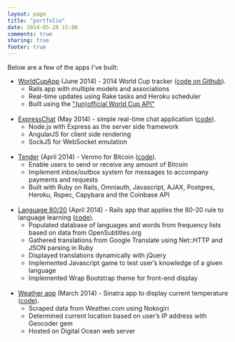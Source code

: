 ```yaml
---
layout: page
title: "portfolio"
date: 2014-05-28 15:00
comments: true
sharing: true
footer: true
---
```

<p>Below are a few of the apps I've built:</p>
<ul>
  <li><a href="http://world-cup-14.herokuapp.com/">WorldCupApp</a> (June 2014) - 2014 World Cup tracker (<a href="https://github.com/chriskohlbrenner/world-cup-2014">code on Github</a>).
    <ul>
      <li>Rails app with multiple models and associations</li>
      <li>Real-time updates using Rake tasks and Heroku scheduler</li>
      <li>Built using the <a href="http://www.kimonolabs.com/worldcup/explorer">"(un)official World Cup API"</a></li>
    </ul>
  </li>
  <br>

  <li><a href="http://node-express-chat.herokuapp.com/">ExpressChat</a> (May 2014) - simple real-time chat application (<a href="https://github.com/chriskohlbrenner/express-chat">code</a>).
    <ul>
      <li>Node.js with Express as the server side framework</li>
      <li>AngularJS for client side rendering</li>
      <li>SockJS for WebSocket emulation</li>
    </ul>
  </li>
  <br>

  <li><a href="http://www.tendermessenger.com/">Tender</a> (April 2014) - Venmo for Bitcoin (<a href="https://github.com/chriskohlbrenner/BitcoinMessenger">code</a>).
    <ul>
      <li>Enable users to send or receive any amount of Bitcoin</li>
      <li>Implement inbox/outbox system for messages to accompany payments and requests</li>
      <li>Built with Ruby on Rails, Omniauth, Javascript, AJAX, Postgres, Heroku, Rspec, Capybara and the Coinbase API</li>
    </ul>
  </li>
  <br>

  <li><a href="http://language-80-20.herokuapp.com">Language 80/20</a> (April 2014) - Rails app that applies the 80-20 rule to language learning (<a href="https://github.com/chriskohlbrenner/language8020">code</a>).
    <ul>
      <li>Populated database of languages and words from frequency lists based on data from OpenSubtitles.org</li>
      <li>Gathered translations from Google Translate using Net::HTTP and JSON parsing in Ruby</li>
      <li>Displayed translations dynamically with jQuery</li>
      <li>Implemented Javascript game to test user’s knowledge of a given language</li>
      <li>Implemented Wrap Bootstrap theme for front-end display</li>
    </ul>
  </li>
  <br>
  <li><a href="http://107.170.26.201">Weather app</a> (March 2014) - Sinatra app to display current temperature (<a href="https://github.com/chriskohlbrenner/temperatures-sinatra">code</a>).
    <ul>
      <li>Scraped data from Weather.com using Nokogiri</li>
      <li>Determined current location based on user’s IP address  with Geocoder gem</li>
      <li>Hosted on Digital Ocean web server</li>
    </ul>
  </li>
  <br>
</ul>